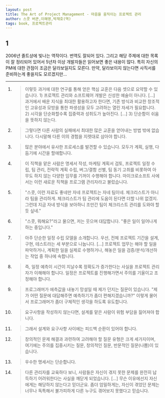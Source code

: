 ```yaml
---
layout: post
title: The Art of Project Management - 마음을 움직이는 프로젝트 관리
author: 스콧 버쿤,이해영,박재호(역)
tags: book, 프로젝트관리
---
```


## 1
2006년 졸트상에 빛나는 역작이다. 번역도 잘되어 있다. 그리고 해당 주제에 대한 목록이 잘 정리되어 있어서 5년차 이상 개발자들은 읽어보면 좋은 내용이 많다. 특히 자신의 PM에 대한 관점이 조금은 달라보일지도 모른다. 만약, 달라보이지 않는다면 사직서를 준비하는게 좋을지도 모르겠지만...

- - -

1. > 이렇듯 과거에 대한 연구를 통해 얻은 핵심 교훈은 다음 셋으로 요약할 수 있습니다. 1) 프로젝트 관리와 소프트웨어 개발은 신성한 예술이 아니다. [...] 과거에서 배운 지식을 최대한 활용하고자 한다면, 기존 방식과 비교한 창조적인 고유성과 모방을 통한 파생성을 모두 고려하는 열린 자세가 필요합니다. 2) 시각을 단순화할수록 집중력과 성취도가 높아진다. [...] 3) 단순함이 쉬움을 뜻하지 않는다.

2. > 그렇다면 다른 사람의 실패에서 최대한 많은 교훈을 얻어내는 방법 밖에 없습니다. 다시말해 다른 이의 경험을 지렛대로 삼아야 합니다.

3. > 많은 분야에서 유사한 프로세스를 발견할 수 있습니다. 모두가 계획, 실행, 다듬기에 시간을 할애합니다.

4. > 이 직책을 맡은 사람은 명세서 작성, 마케팅 계획서 검토, 프로젝트 일정 수립, 팀 관리, 전략적 계획 수립, 버그/결함 선별, 팀 동기 고취를 비롯하여 아무도 하지 않는 다양한 임무를 기꺼이 수행해야 합니다. 마이크로소프트 사에서는 이런 새로운 직책을 프로그램 관리자라고 불렀습니다.

5. > "스콧, 이런 자료도 좋네만 자네 프로젝트는 자네 팀이네. 체크리스트가 아니라 팀을 관리하게. 체크리스트가 팀 관리에 도움이 된다면 더할 나위 없겠지. 그런데 지금 자네 방식을 보아하니 조만간 팀이 체크리스트 관리를 도와야 할 듯 싶네."

6. > "스콧, 뭐해요?"라고 물으면, 저는 웃으며 대답합니다. "좋은 일이 일어나게 하는 중입니다."

7. > 아주 단순한 일정 수립 모델을 소개합니다. 우선, 전체 프로젝트 기간을 설계, 구현, 테스트라는 세 부분으로 나눕니다. [...] 프로젝트 업무는 해야 할 일을 파악하거나, 계획한 일을 실제로 수행하거나, 해놓은 일을 검증/분석/개선하는 작업 중 하나에 속합니다.

8. > 즉, 일정 예측이 시간이 지날수록 정확도가 증가한다는 사실을 프로젝트 관리자가 이해해야 합니다. 일정은 프로젝트를 진행해가면서 주의를 기울이고 조정해야 합니다.

9. > 프로그래머가 에측값을 내놓기 망설일 때 제가 던지는 질문이 있습니다. "제가 어떤 질문에 대답해주면 예측하기가 좀더 편해지겠습니까?" 이렇게 물어서 프로그래머가 좀더 구체적인 생각을 하도록 유도합니다.

10. > 요구사항을 작성하지 않는다면, 설계를 맡은 사람이 위험 부담을 짊어져야 합니다.

11. > 그래서 설계와 요구사항 사이에는 피드백 순환이 있어야 합니다.

12. > 창의적인 문제 해결과 과련하여 고려해야 할 질문 유형은 크게 세가지이며, 여기에는 주의를 집중시키는 질문, 창의적인 질문, 반문적인 질문(나쁨)이 있습니다.

13. > 우수한 명세서는 단순합니다.

14. > 다른 관리자를 교육하다 보니, 사람들은 자신이 겪지 못한 문제를 완전히 납득하기 어려워한다는 사실을 깨닫게 되었습니다.  [...] 무슨 이유에선지 자신에게는 해당하지 않는다고 믿더군요. 좀더 엄밀하게는, 자신이 겪었던 문제는 너무나 독특해서 불가피하게 다른 누구도 겪어보지 못했다고 믿습니다.


